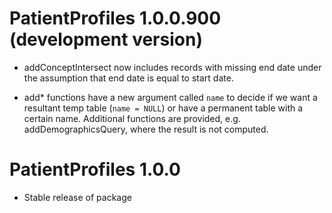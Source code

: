 # PatientProfiles 1.0.0.900 (development version)

* addConceptIntersect now includes records with missing end date under the 
  assumption that end date is equal to start date.
  
* add* functions have a new argument called `name` to decide if we want a 
  resultant temp table (`name = NULL`) or have a permanent table with a certain 
  name. Additional functions are provided, e.g. addDemographicsQuery, where the 
  result is not computed.

# PatientProfiles 1.0.0

* Stable release of package
